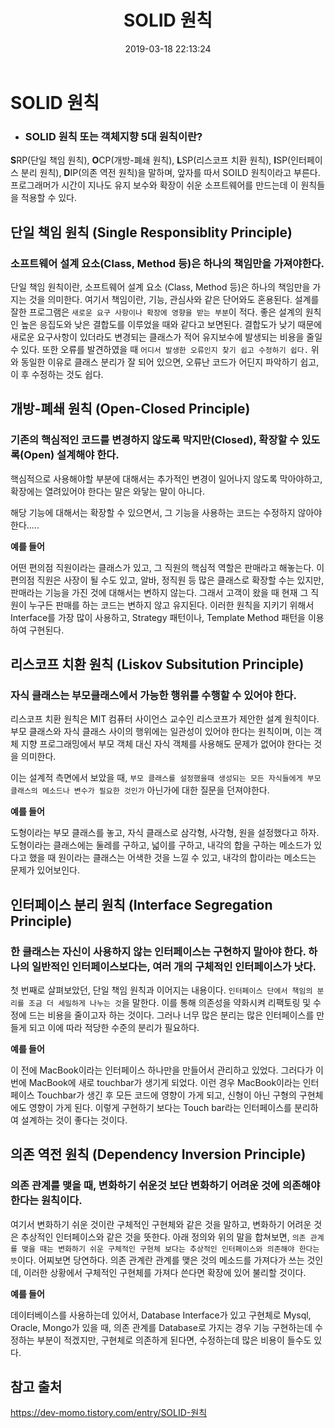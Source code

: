 ﻿---
title:  "SOLID 원칙"
date:   2019-03-18 22:13:24
categories: [POST]
tags: [STUDY]
---

# SOLID 원칙

* ### SOLID 원칙 또는 객체지향 5대 원칙이란?

**S**RP(단일 책임 원칙), **O**CP(개방-폐쇄 원칙), **L**SP(리스코프 치환 원칙), **I**SP(인터페이스 분리 원칙), **D**IP(의존 역전 원칙)을 말하며, 앞자를 따서 SOILD 원칙이라고 부른다. 프로그래머가 시간이 지나도 유지 보수와 확장이 쉬운 소프트웨어를 만드는데 이 원칙들을 적용할 수 있다. 


## 단일 책임 원칙 (Single Responsiblity Principle)

### 소프트웨어 설계 요소(Class, Method 등)은 하나의 책임만을 가져야한다.

단일 책임 원칙이란, 소프트웨어 설계 요소 (Class, Method 등)은 하나의 책임만을 가지는 것을 의미한다.
여기서 책임이란, 기능, 관심사와 같은 단어와도 혼용된다. 설계를 잘한 프로그램은 `새로운 요구 사항이나 확장에 영향을 받는 부분`이 적다.
좋은 설계의 원칙인 높은 응집도와 낮은 결합도를 이루었을 때와 같다고 보면된다. 
결합도가 낮기 때문에 새로운 요구사항이 있더라도 변경되는 클래스가 적어 유지보수에 발생되는 비용을 줄일 수 있다.
또한 오류를 발견하였을 때 `어디서 발생한 오류인지 찾기 쉽고 수정하기 쉽다.`
위와 동일한 이유로 클래스 분리가 잘 되어 있으면, 오류난 코드가 어딘지 파악하기 쉽고, 이 후 수정하는 것도 쉽다.

## 개방-폐쇄 원칙 (Open-Closed Principle)

### 기존의 핵심적인 코드를 변경하지 않도록 막지만(Closed), 확장할 수 있도록(Open) 설계해야 한다.

핵심적으로 사용해야할 부분에 대해서는 추가적인 변경이 일어나지 않도록 막아야하고, 확장에는 열려있어야 한다는 말은 와닿는 말이 아니다.

해당 기능에 대해서는 확장할 수 있으면서, 그 기능을 사용하는 코드는 수정하지 않아야한다.....

**예를 들어** 

어떤 편의점 직원이라는 클래스가 있고, 그 직원의 핵심적 역할은 판매라고 해놓는다.
이 편의점 직원은 사장이 될 수도 있고, 알바, 정직원 등 많은 클래스로 확장할 수는 있지만, 판매라는 기능을 가진 것에 대해서는 변하지 않는다.
그래서 고객이 왔을 때 현재 그 직원이 누구든 판매를 하는 코드는 변하지 않고 유지된다.
이러한 원칙을 지키기 위해서 Interface를 가장 많이 사용하고, Strategy 패턴이나, Template Method 패턴을 이용하여 구현된다.


## 리스코프 치환 원칙 (Liskov Subsitution Principle)

### 자식 클래스는 부모클래스에서 가능한 행위를 수행할 수 있어야 한다.

리스코프 치환 원칙은 MIT 컴퓨터 사이언스 교수인 리스코프가 제안한 설계 원칙이다. 부모 클래스와 자식 클래스 사이의 행위에는 일관성이 있어야 한다는 원칙이며, 이는 객체 지향 프로그래밍에서 부모 객체 대신 자식 객체를 사용해도 문제가 없어야 한다는 것을 의미한다.

이는 설계적 측면에서 보았을 때, `부모 클래스를 설정했을때 생성되는 모든 자식들에게 부모 클래스의 메소드나 변수가 필요한 것인가` 아닌가에 대한 질문을 던져야한다.

**예를 들어** 

도형이라는 부모 클래스를 놓고, 자식 클래스로 삼각형, 사각형, 원을 설정했다고 하자.
도형이라는 클래스에는 둘레를 구하고, 넓이를 구하고, 내각의 합을 구하는 메소드가 있다고 했을 때
원이라는 클래스는 어색한 것을 느낄 수 있고, 내각의 합이라는 메소드는 문제가 있어보인다.

## 인터페이스 분리 원칙 (Interface Segregation Principle)

### 한 클래스는 자신이 사용하지 않는 인터페이스는 구현하지 말아야 한다. 하나의 일반적인 인터페이스보다는, 여러 개의 구체적인 인터페이스가 낫다.

첫 번째로 살펴보았던, 단일 책임 원칙과 이어지는 내용이다. `인터페이스 단에서 책임의 분리를 조금 더 세밀하게 나누는 것`을 말한다.
이를 통해 의존성을 약화시켜 리팩토링 및 수정에 드는 비용을 줄이고자 하는 것이다. 그러나 너무 많은 분리는 많은 인터페이스를 만들게 되고
이에 따라 적당한 수준의 분리가 필요하다. 

**예를 들어** 

이 전에 MacBook이라는 인터페이스 하나만을 만들어서 관리하고 있었다.
그러다가 이번에 MacBook에 새로 touchbar가 생기게 되었다. 
이런 경우 MacBook이라는 인터페이스 Touchbar가 생긴 후 모든 코드에 영향이 가게 되고, 신형이 아닌 구형의 구현체에도 영향이 가게 된다.
이렇게 구현하기 보다는 Touch bar라는 인터페이스를 분리하여 설계하는 것이 좋다는 것이다.

## 의존 역전 원칙 (Dependency Inversion Principle)

### 의존 관계를 맺을 때, 변화하기 쉬운것 보단 변화하기 어려운 것에 의존해야 한다는 원칙이다. 

여기서 변화하기 쉬운 것이란 구체적인 구현체와 같은 것을 말하고, 변화하기 어려운 것은 추상적인 인터페이스와 같은 것을 뜻한다.
아래 정의와 위의 말을 합쳐보면, `의존 관계를 맺을 때는 변화하기 쉬운 구체적인 구현체 보다는 추상적인 인터페이스와 의존해야 한다는 뜻`이다.
어찌보면 당연하다. 의존 관계란 관계를 맺은 것의 메소드를 가져다가 쓰는 것인데, 이러한 상황에서 구체적인 구현체를 가져다 쓴다면 확장에 있어 불리할 것이다.

**예를 들어**

데이터베이스를 사용하는데 있어서, Database Interface가 있고 구현체로 Mysql, Oracle, Mongo가 있을 때, 
의존 관계를 Database로 가지는 경우 기능 구현하는데 수정하는 부분이 적겠지만,
구현체로 의존하게 된다면, 수정하는데 많은 비용이 들수도 있다.

## 참고 출처 

https://dev-momo.tistory.com/entry/SOLID-원칙